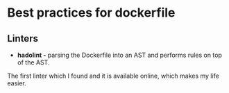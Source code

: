 # Best practices for dockerfile
## Linters
- **hadolint -** parsing the Dockerfile into an AST and performs rules on top of the AST.
  
The first linter which I found and it is available online, which makes
my life easier.


